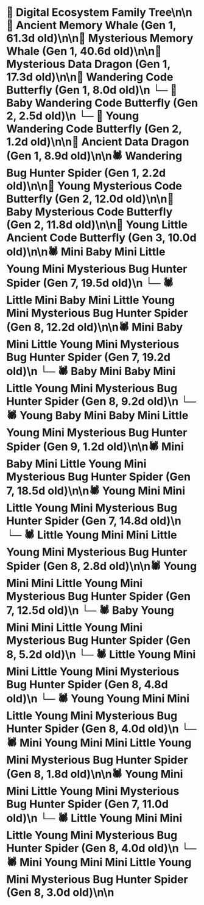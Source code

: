 # 🌳 Digital Ecosystem Family Tree\n\n🐋 Ancient Memory Whale (Gen 1, 61.3d old)\n\n🐋 Mysterious Memory Whale (Gen 1, 40.6d old)\n\n🐉 Mysterious Data Dragon (Gen 1, 17.3d old)\n\n🦋 Wandering Code Butterfly (Gen 1, 8.0d old)\n  └─ 🦋 Baby Wandering Code Butterfly (Gen 2, 2.5d old)\n  └─ 🦋 Young Wandering Code Butterfly (Gen 2, 1.2d old)\n\n🐉 Ancient Data Dragon (Gen 1, 8.9d old)\n\n🕷️ Wandering Bug Hunter Spider (Gen 1, 2.2d old)\n\n🦋 Young Mysterious Code Butterfly (Gen 2, 12.0d old)\n\n🦋 Baby Mysterious Code Butterfly (Gen 2, 11.8d old)\n\n🦋 Young Little Ancient Code Butterfly (Gen 3, 10.0d old)\n\n🕷️ Mini Baby Mini Little Young Mini Mysterious Bug Hunter Spider (Gen 7, 19.5d old)\n  └─ 🕷️ Little Mini Baby Mini Little Young Mini Mysterious Bug Hunter Spider (Gen 8, 12.2d old)\n\n🕷️ Mini Baby Mini Little Young Mini Mysterious Bug Hunter Spider (Gen 7, 19.2d old)\n  └─ 🕷️ Baby Mini Baby Mini Little Young Mini Mysterious Bug Hunter Spider (Gen 8, 9.2d old)\n    └─ 🕷️ Young Baby Mini Baby Mini Little Young Mini Mysterious Bug Hunter Spider (Gen 9, 1.2d old)\n\n🕷️ Mini Baby Mini Little Young Mini Mysterious Bug Hunter Spider (Gen 7, 18.5d old)\n\n🕷️ Young Mini Mini Little Young Mini Mysterious Bug Hunter Spider (Gen 7, 14.8d old)\n  └─ 🕷️ Little Young Mini Mini Little Young Mini Mysterious Bug Hunter Spider (Gen 8, 2.8d old)\n\n🕷️ Young Mini Mini Little Young Mini Mysterious Bug Hunter Spider (Gen 7, 12.5d old)\n  └─ 🕷️ Baby Young Mini Mini Little Young Mini Mysterious Bug Hunter Spider (Gen 8, 5.2d old)\n  └─ 🕷️ Little Young Mini Mini Little Young Mini Mysterious Bug Hunter Spider (Gen 8, 4.8d old)\n  └─ 🕷️ Young Young Mini Mini Little Young Mini Mysterious Bug Hunter Spider (Gen 8, 4.0d old)\n  └─ 🕷️ Mini Young Mini Mini Little Young Mini Mysterious Bug Hunter Spider (Gen 8, 1.8d old)\n\n🕷️ Young Mini Mini Little Young Mini Mysterious Bug Hunter Spider (Gen 7, 11.0d old)\n  └─ 🕷️ Little Young Mini Mini Little Young Mini Mysterious Bug Hunter Spider (Gen 8, 4.0d old)\n  └─ 🕷️ Mini Young Mini Mini Little Young Mini Mysterious Bug Hunter Spider (Gen 8, 3.0d old)\n\n